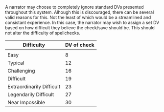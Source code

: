 A narrator may choose to completely ignore standard DVs presented throughout this system. Alhough this is discouraged, there can be several valid reasons for this. Not the least of which would be a streamlined and consistant experience. In this case, the narrator may wish to assign a set DV based on how difficult they believe the check/save should be. This should not alter the difficulty of spellchecks.

| Difficulty | DV of check |
|------------|-------------|
| | |
| Easy       |     8       |
| Typical  | 12 |
| Challenging | 16 |
| Difficult | 19 |
| Extraordinarily Difficult | 23 |
| Legendarily Difficult | 27 |
| Near Impossible |    30  |
